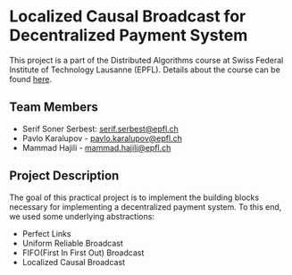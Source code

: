 # Localized Causal Broadcast for Decentralized Payment System

This project is a part of the Distributed Algorithms course at Swiss Federal Institute of Technology Lausanne (EPFL). Details about the course can be found [here](http://dcl.epfl.ch/site/education/da).

## Team Members

* Serif Soner Serbest: serif.serbest@epfl.ch
* Pavlo Karalupov - pavlo.karalupov@epfl.ch
* Mammad Hajili - mammad.hajili@epfl.ch

## Project Description

The goal of this practical project is to implement the building blocks necessary
for implementing a decentralized payment system. To this end, we used some underlying
abstractions:

- Perfect Links
- Uniform Reliable Broadcast
- FIFO(First In First Out) Broadcast
- Localized Causal Broadcast 
